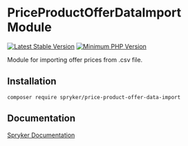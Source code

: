 # PriceProductOfferDataImport Module
[![Latest Stable Version](https://poser.pugx.org/spryker/price-product-offer-data-import/v/stable.svg)](https://packagist.org/packages/spryker/price-product-offer-data-import)
[![Minimum PHP Version](https://img.shields.io/badge/php-%3E%3D%208.1-8892BF.svg)](https://php.net/)

Module for importing offer prices from .csv file.

## Installation

```
composer require spryker/price-product-offer-data-import
```

## Documentation

[Spryker Documentation](https://docs.spryker.com)

